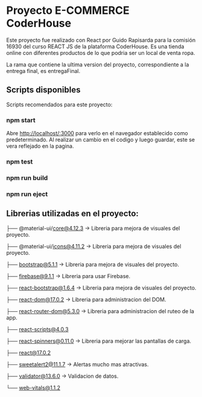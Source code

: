 # Proyecto E-COMMERCE CoderHouse

Este proyecto fue realizado con React por Guido Rapisarda para la comisión 16930 del curso REACT JS de la plataforma CoderHouse.
Es una tienda online con diferentes productos de lo que podria ser un local de venta ropa.

La rama que contiene la ultima version del proyecto, correspondiente a la entrega final, es entregaFinal.

## Scripts disponibles

Scripts recomendados para este proyecto:

### npm start
Abre [http://localhost/:3000](http//localhost:3000) para verlo en el navegador establecido como predeterminado.
Al realizar un cambio en el codigo y luego guardar, este se vera reflejado en la pagina.

### npm test

### npm run build

### npm run eject

## Librerias utilizadas en el proyecto:

├── @material-ui/core@4.12.3 -> Libreria para mejora de visuales del proyecto.

├── @material-ui/icons@4.11.2 -> Libreria para mejora de visuales del proyecto.

├── bootstrap@5.1.1 -> Libreria para mejora de visuales del proyecto.

├── firebase@9.1.1 -> Libreria para usar Firebase.

├── react-bootstrap@1.6.4 -> Libreria para mejora de visuales del proyecto.

├── react-dom@17.0.2 -> Libreria para administracion del DOM.

├── react-router-dom@5.3.0 -> Libreria para administracion del ruteo de la app.

├── react-scripts@4.0.3

├── react-spinners@0.11.0 -> Libreria para mejorar las pantallas de carga.

├── react@17.0.2

├── sweetalert2@11.1.7 -> Alertas mucho mas atractivas.

├── validator@13.6.0 -> Validacion de datos.

└── web-vitals@1.1.2
